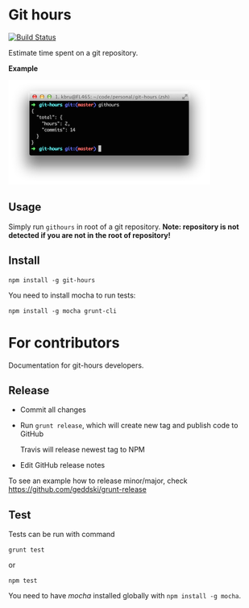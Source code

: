 # Git hours

[![Build Status](https://travis-ci.org/kimmobrunfeldt/git-hours.svg)](https://travis-ci.org/kimmobrunfeldt/git-hours)

Estimate time spent on a git repository.

**Example**

![](docs/screenshot.png)

## Usage

Simply run `githours` in root of a git repository.
**Note: repository is not detected if you are not in the root of repository!**

## Install

    npm install -g git-hours

You need to install mocha to run tests:

    npm install -g mocha grunt-cli

# For contributors

Documentation for git-hours developers.

## Release

* Commit all changes
* Run `grunt release`, which will create new tag and publish code to GitHub

    Travis will release newest tag to NPM

* Edit GitHub release notes

To see an example how to release minor/major, check https://github.com/geddski/grunt-release

## Test

Tests can be run with command

    grunt test

or

    npm test

You need to have *mocha* installed globally with `npm install -g mocha`.
